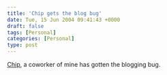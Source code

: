 ```yaml
---
title: 'Chip gets the blog bug'
date: Tue, 15 Jun 2004 09:41:43 +0000
draft: false
tags: [Personal]
categories: [Personal]
type: post
---
```


[Chip](http://jroller.com/page/cturner/), a coworker of mine has gotten the blogging bug.